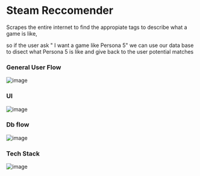 # Steam Reccomender
Scrapes the entire internet to find the appropiate tags to describe what a game is like, 

so if the user ask " I want a game like Persona 5" 
we can use our data base to disect what Persona 5 is like and give back to the user potential matches

### General User Flow
![image](https://github.com/user-attachments/assets/d1bdf3d6-22aa-4a41-a8d6-bbeefeb40261)

### UI
 ![image](https://github.com/user-attachments/assets/dca0a29a-4251-4eda-8519-ea30da0f3463)

 ### Db flow 
![image](https://github.com/user-attachments/assets/d4b94c92-6560-44f0-9610-87519f000a81)


### Tech Stack 
![image](https://github.com/user-attachments/assets/8a6d81e3-5a80-4f65-a37d-0d6864f77459)
